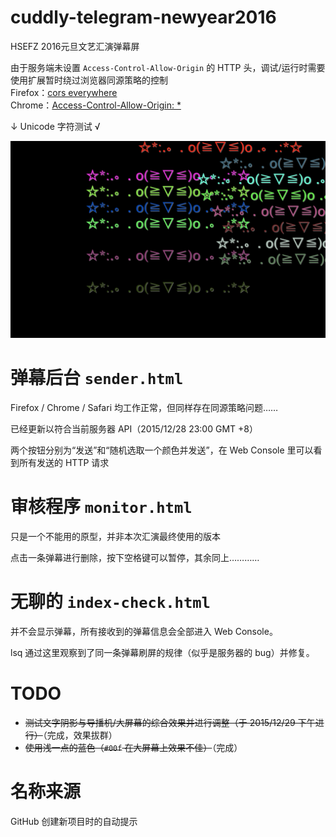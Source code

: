 # cuddly-telegram-newyear2016

HSEFZ 2016元旦文艺汇演弹幕屏

由于服务端未设置 `Access-Control-Allow-Origin` 的 HTTP 头，调试/运行时需要使用扩展暂时绕过浏览器同源策略的控制  
Firefox：[cors everywhere](https://addons.mozilla.org/zh-CN/firefox/addon/cors-everywhere/)  
Chrome：[Access-Control-Allow-Origin: *](https://chrome.google.com/webstore/detail/allow-control-allow-origi/nlfbmbojpeacfghkpbjhddihlkkiljbi)

↓ Unicode 字符测试 √

![Screenshot](screenshot.png)

弹幕后台 `sender.html`
=====================

Firefox / Chrome / Safari 均工作正常，但同样存在同源策略问题……

已经更新以符合当前服务器 API（2015/12/28 23:00 GMT +8）

两个按钮分别为“发送”和“随机选取一个颜色并发送”，在 Web Console 里可以看到所有发送的 HTTP 请求

审核程序 `monitor.html`
=======================

只是一个不能用的原型，并非本次汇演最终使用的版本

点击一条弹幕进行删除，按下空格键可以暂停，其余同上…………

无聊的 `index-check.html`
=========================

并不会显示弹幕，所有接收到的弹幕信息会全部进入 Web Console。

lsq 通过这里观察到了同一条弹幕刷屏的规律（似乎是服务器的 bug）并修复。

TODO
====

* ~~测试文字阴影与导播机/大屏幕的综合效果并进行调整（于 2015/12/29 下午进行）~~（完成，效果拔群）
* ~~使用浅一点的蓝色（`#00f` 在大屏幕上效果不佳）~~（完成）

名称来源
========

GitHub 创建新项目时的自动提示
